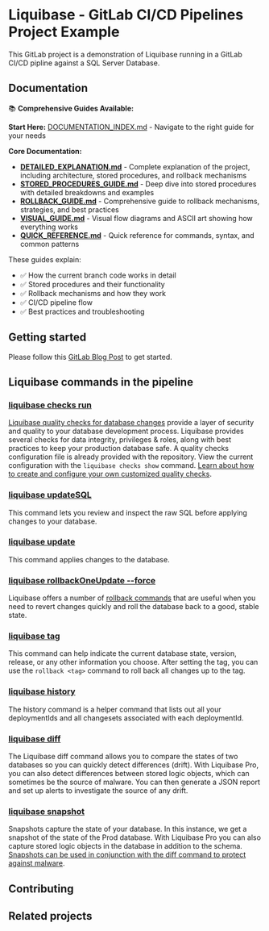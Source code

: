 # Liquibase - GitLab CI/CD Pipelines Project Example

This GitLab project is a demonstration of Liquibase running in a GitLab CI/CD pipline against a SQL Server Database.

## Documentation

📚 **Comprehensive Guides Available:**

**Start Here:** [DOCUMENTATION_INDEX.md](DOCUMENTATION_INDEX.md) - Navigate to the right guide for your needs

**Core Documentation:**
- **[DETAILED_EXPLANATION.md](DETAILED_EXPLANATION.md)** - Complete explanation of the project, including architecture, stored procedures, and rollback mechanisms
- **[STORED_PROCEDURES_GUIDE.md](STORED_PROCEDURES_GUIDE.md)** - Deep dive into stored procedures with detailed breakdowns and examples
- **[ROLLBACK_GUIDE.md](ROLLBACK_GUIDE.md)** - Comprehensive guide to rollback mechanisms, strategies, and best practices
- **[VISUAL_GUIDE.md](VISUAL_GUIDE.md)** - Visual flow diagrams and ASCII art showing how everything works
- **[QUICK_REFERENCE.md](QUICK_REFERENCE.md)** - Quick reference for commands, syntax, and common patterns

These guides explain:
- ✅ How the current branch code works in detail
- ✅ Stored procedures and their functionality
- ✅ Rollback mechanisms and how they work
- ✅ CI/CD pipeline flow
- ✅ Best practices and troubleshooting

## Getting started

Please follow this [GitLab Blog Post](https://about.gitlab.com/blog/2022/01/05/how-to-bring-devops-to-the-database-with-gitlab-and-liquibase/) to get started.

## Liquibase commands in the pipeline

### [liquibase checks run](https://docs.liquibase.com/commands/community/quality-checks/checks-run.html)

[Liquibase quality checks for database changes](https://www.liquibase.com/quality-checks) provide a layer of security and quality to your database development process. Liquibase provides several checks for data integrity, privileges & roles, along with best practices to keep your production database safe. A quality checks configuration file is already provided with the repository. View the current configuration with the `liquibase checks show` command. [Learn about how to create and configure your own customized quality checks](https://docs.liquibase.com/commands/community/quality-checks/home.html).

### [liquibase updateSQL](https://docs.liquibase.com/commands/community/updatesql.html)

This command lets you review and inspect the raw SQL before applying changes to your database.

### [liquibase update](https://docs.liquibase.com/commands/community/update.html)

This command applies changes to the database.

### [liquibase rollbackOneUpdate --force](https://docs.liquibase.com/commands/pro/rollbackoneupdate.html)

Liquibase offers a number of [rollback commands](https://docs.liquibase.com/commands/home.html) that are useful when you need to revert changes quickly and roll the database back to a good, stable state.

### [liquibase tag](https://docs.liquibase.com/commands/community/tag.html)

This command can help indicate the current database state, version, release, or any other information you choose. After setting the tag, you can use the `rollback <tag>` command to roll back all changes up to the tag.

### [liquibase history](https://docs.liquibase.com/commands/community/history.html)

The history command is a helper command that lists out all your deploymentIds and all changesets associated with each deploymentId.

### [liquibase diff](https://docs.liquibase.com/commands/community/diff.html)

The Liquibase diff command allows you to compare the states of two databases so you can quickly detect differences (drift). With Liquibase Pro, you can also detect differences between stored logic objects, which can sometimes be the source of malware. You can then generate a JSON report and set up alerts to investigate the source of any drift.

### [liquibase snapshot](https://docs.liquibase.com/commands/community/snapshot.html)

Snapshots capture the state of your database. In this instance, we get a snapshot of the state of the Prod database. With Liquibase Pro you can also capture stored logic objects in the database in addition to the schema. [Snapshots can be used in conjunction with the diff command to protect against malware](https://www.liquibase.com/devsecops).

## Contributing


## Related projects

